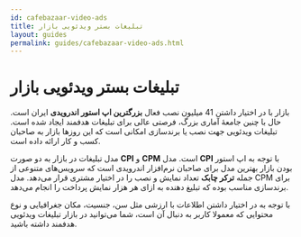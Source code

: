 ```yaml
---
id: cafebazaar-video-ads
title: تبلیغات بستر ویدئویی بازار
layout: guides
permalink: guides/cafebazaar-video-ads.html
---
```


# تبلیغات بستر ویدئویی بازار

بازار با در اختیار داشتن 41 میلیون نصب فعال **بزرگترین اپ استور اندرویدی** ایران است. حال با چنین جامعۀ آماری بزرگ، فرصتی عالی برای تبلیغات هدفمند ایجاد شده است. تبلیغات ویدئویی جهت نصب یا برندسازی امکانی است که این روزها بازار به صاحبان کسب و کار ارائه داده است.

مدل تبلیغات در بازار به دو صورت **CPI** و **CPM** است. مدل **CPI** با توجه به اپ استور بودن بازار بهترین مدل برای صاحبان نرم‌افزار اندرویدی است که سرویس‌های متنوعی از جمله **ترکر چابک** تعداد نمایش و نصب را در اختیار مشتری قرار می‌دهد. مدل CPM برای برندسازی مناسب بوده که تبلیغ دهنده به ازای هر هزار نمایش پرداخت را انجام می‌دهد.

با توجه به در اختیار داشتن اطلاعات با ارزشی مثل سن، جنسیت، مکان جغرافیایی و نوع محتوایی که معمولا کاربر به دنبال آن است، شما می‌توانید در بازار تبلیغات ویدئویی هدفمند داشته باشید.
